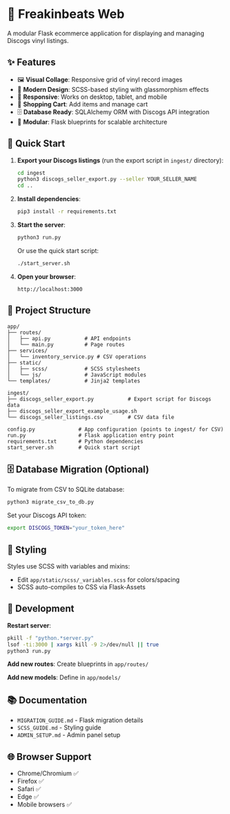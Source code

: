 # 🎵 Freakinbeats Web

A modular Flask ecommerce application for displaying and managing Discogs vinyl listings.

## ✨ Features

- 🖼️ **Visual Collage**: Responsive grid of vinyl record images
- 🎨 **Modern Design**: SCSS-based styling with glassmorphism effects
- 📱 **Responsive**: Works on desktop, tablet, and mobile
- 🛒 **Shopping Cart**: Add items and manage cart
- 🗄️ **Database Ready**: SQLAlchemy ORM with Discogs API integration
- 🔧 **Modular**: Flask blueprints for scalable architecture

## 🚀 Quick Start

1. **Export your Discogs listings** (run the export script in `ingest/` directory):
   ```bash
   cd ingest
   python3 discogs_seller_export.py --seller YOUR_SELLER_NAME
   cd ..
   ```

2. **Install dependencies**:
   ```bash
   pip3 install -r requirements.txt
   ```

3. **Start the server**:
   ```bash
   python3 run.py
   ```
   
   Or use the quick start script:
   ```bash
   ./start_server.sh
   ```

4. **Open your browser**:
   ```
   http://localhost:3000
   ```

## 📁 Project Structure

```
app/
├── routes/
│   ├── api.py           # API endpoints
│   └── main.py          # Page routes
├── services/
│   └── inventory_service.py # CSV operations
├── static/
│   ├── scss/            # SCSS stylesheets
│   └── js/              # JavaScript modules
└── templates/           # Jinja2 templates

ingest/
├── discogs_seller_export.py           # Export script for Discogs data
├── discogs_seller_export_example_usage.sh
└── discogs_seller_listings.csv        # CSV data file

config.py              # App configuration (points to ingest/ for CSV)
run.py                 # Flask application entry point
requirements.txt       # Python dependencies
start_server.sh        # Quick start script
```

## 🗄️ Database Migration (Optional)

To migrate from CSV to SQLite database:

```bash
python3 migrate_csv_to_db.py
```

Set your Discogs API token:
```bash
export DISCOGS_TOKEN="your_token_here"
```

## 🎨 Styling

Styles use SCSS with variables and mixins:
- Edit `app/static/scss/_variables.scss` for colors/spacing
- SCSS auto-compiles to CSS via Flask-Assets

## 🔧 Development

**Restart server**:
```bash
pkill -f "python.*server.py"
lsof -ti:3000 | xargs kill -9 2>/dev/null || true
python3 run.py
```

**Add new routes**: Create blueprints in `app/routes/`

**Add new models**: Define in `app/models/`

## 📚 Documentation

- `MIGRATION_GUIDE.md` - Flask migration details
- `SCSS_GUIDE.md` - Styling guide
- `ADMIN_SETUP.md` - Admin panel setup

## 🌐 Browser Support

- Chrome/Chromium ✅
- Firefox ✅
- Safari ✅
- Edge ✅
- Mobile browsers ✅
